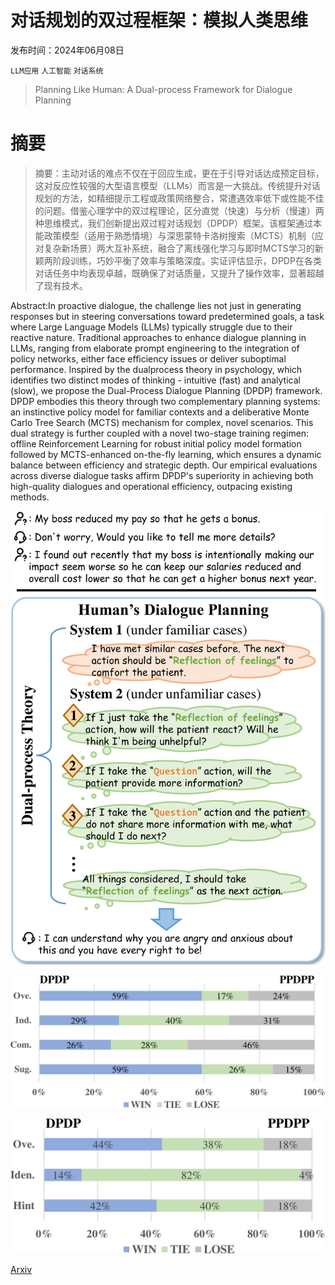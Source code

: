 # 对话规划的双过程框架：模拟人类思维

发布时间：2024年06月08日

`LLM应用` `人工智能` `对话系统`

> Planning Like Human: A Dual-process Framework for Dialogue Planning

# 摘要

> 摘要：主动对话的难点不仅在于回应生成，更在于引导对话达成预定目标，这对反应性较强的大型语言模型（LLMs）而言是一大挑战。传统提升对话规划的方法，如精细提示工程或政策网络整合，常遭遇效率低下或性能不佳的问题。借鉴心理学中的双过程理论，区分直觉（快速）与分析（慢速）两种思维模式，我们创新提出双过程对话规划（DPDP）框架。该框架通过本能政策模型（适用于熟悉情境）与深思蒙特卡洛树搜索（MCTS）机制（应对复杂新场景）两大互补系统，融合了离线强化学习与即时MCTS学习的新颖两阶段训练，巧妙平衡了效率与策略深度。实证评估显示，DPDP在各类对话任务中均表现卓越，既确保了对话质量，又提升了操作效率，显著超越了现有技术。

> 
Abstract:In proactive dialogue, the challenge lies not just in generating responses but in steering conversations toward predetermined goals, a task where Large Language Models (LLMs) typically struggle due to their reactive nature. Traditional approaches to enhance dialogue planning in LLMs, ranging from elaborate prompt engineering to the integration of policy networks, either face efficiency issues or deliver suboptimal performance. Inspired by the dualprocess theory in psychology, which identifies two distinct modes of thinking - intuitive (fast) and analytical (slow), we propose the Dual-Process Dialogue Planning (DPDP) framework. DPDP embodies this theory through two complementary planning systems: an instinctive policy model for familiar contexts and a deliberative Monte Carlo Tree Search (MCTS) mechanism for complex, novel scenarios. This dual strategy is further coupled with a novel two-stage training regimen: offline Reinforcement Learning for robust initial policy model formation followed by MCTS-enhanced on-the-fly learning, which ensures a dynamic balance between efficiency and strategic depth. Our empirical evaluations across diverse dialogue tasks affirm DPDP's superiority in achieving both high-quality dialogues and operational efficiency, outpacing existing methods.
    

![对话规划的双过程框架：模拟人类思维](../../../paper_images/2406.05374/x1.png)

![对话规划的双过程框架：模拟人类思维](../../../paper_images/2406.05374/x2.png)

![对话规划的双过程框架：模拟人类思维](../../../paper_images/2406.05374/x3.png)

[Arxiv](https://arxiv.org//pdf/2406.05374)